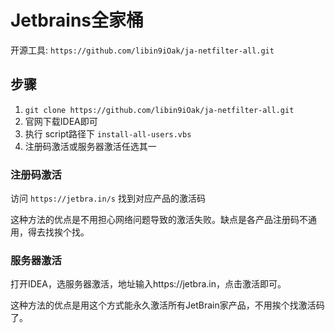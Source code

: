 # Jetbrains全家桶

开源工具: `https://github.com/libin9iOak/ja-netfilter-all.git`

## 步骤

1. `git clone https://github.com/libin9iOak/ja-netfilter-all.git`
2. 官网下载IDEA即可
3. 执行 script路径下 `install-all-users.vbs`
4. 注册码激活或服务器激活任选其一

### 注册码激活

访问 `https://jetbra.in/s` 找到对应产品的激活码

这种方法的优点是不用担心网络问题导致的激活失败。缺点是各产品注册码不通用，得去找挨个找。

### 服务器激活

打开IDEA，选服务器激活，地址输入https://jetbra.in，点击激活即可。

这种方法的优点是用这个方式能永久激活所有JetBrain家产品，不用挨个找激活码了。